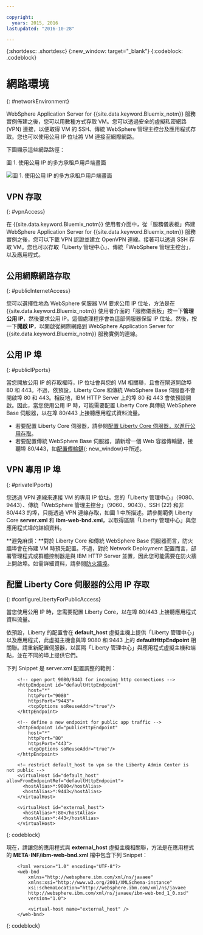 ```yaml
---

copyright:
  years: 2015, 2016
lastupdated: "2016-10-28"

---
```


{:shortdesc: .shortdesc}
{:new_window: target="_blank"}
{:codeblock: .codeblock}

# 網路環境
{: #networkEnvironment}

WebSphere Application Server for {{site.data.keyword.Bluemix_notm}} 服務實例佈建之後，您可以用數種方式存取 VM。您可以透過安全的虛擬私密網路 (VPN) 連接，以便取得 VM 的 SSH、傳統 WebSphere 管理主控台及應用程式存取。您也可以使用公用 IP 位址將 VM 連接至網際網路。

下圖顯示這些網路路徑：

圖 1. 使用公用 IP 的多方承租戶用戶端畫面

![圖 1. 使用公用 IP 的多方承租戶用戶端畫面](images/wasaas_multi_tenantPublicIP.gif)

## VPN 存取
{: #vpnAccess}

在 {{site.data.keyword.Bluemix_notm}} 使用者介面中，從「服務儀表板」佈建 WebSphere Application Server for {{site.data.keyword.Bluemix_notm}} 服務實例之後，您可以下載 VPN 認證並建立 OpenVPN 連線。接著可以透過 SSH 存取 VM。您也可以存取「Liberty 管理中心」、傳統「WebSphere 管理主控台」，以及應用程式。

## 公用網際網路存取
{: #publicInternetAccess}

您可以選擇性地為 WebSphere 伺服器 VM 要求公用 IP 位址，方法是在 {{site.data.keyword.Bluemix_notm}} 使用者介面的「服務儀表板」按一下**管理公用 IP**，然後要求公用 IP。這個處理程序會為這部伺服器保留 IP 位址。然後，按一下**開啟 IP**，以開啟從網際網路到 WebSphere Application Server for {{site.data.keyword.Bluemix_notm}} 服務實例的連線。

## 公用 IP 埠
{: #publicIPports}

當您開放公用 IP 的存取權時，IP 位址會與您的 VM 相關聯，且會在閘道開啟埠 80 和 443。不過，依預設，Liberty Core 和傳統 WebSphere Base 伺服器不會開啟埠 80 和 443。相反地，IBM HTTP Server 上的埠 80 和 443 會依預設開啟。因此，當您使用公用 IP 時，可能需要配置 Liberty Core 與傳統 WebSphere Base 伺服器，以在埠 80/443 上接聽應用程式資料流量。
* 若要配置 Liberty Core 伺服器，請參閱[配置 Liberty Core 伺服器，以進行公用存取](networkEnvironment.html#configureLibertyForPublicAccess)。
* 若要配置傳統 WebSphere Base 伺服器，請新增一個 Web 容器傳輸鏈，接聽埠 80/443，如[配置傳輸鏈](http://www.ibm.com/support/knowledgecenter/SSEQTP_8.5.5//com.ibm.websphere.nd.doc/ae/trun_chain_transport.html){: new_window}中所述。

## VPN 專用 IP 埠
{: #privateIPports}

您透過 VPN 連線來連接 VM 的專用 IP 位址。您的「Liberty 管理中心」（9080、9443）、傳統「WebSphere 管理主控台」（9060、9043）、SSH (22) 和非 80/443 的埠，只能透過 VPN 連線存取，如圖 1 中所描述。請參閱範例 Liberty Core **server.xml** 和 **ibm-web-bnd.xml**，以取得區隔「Liberty 管理中心」與您應用程式埠的詳細資料。

**避免麻煩：**對於 Liberty Core 和傳統 WebSphere Base 伺服器而言，防火牆埠會在佈建 VM 時預先配置。不過，對於 Network Deployment 配置而言，部署管理程式或群體控制器是與 IBM HTTP Server 並置，因此您可能需要在防火牆上開啟埠。如需詳細資料，請參閱[防火牆埠](systemAccess.html#firewall_ports)。

## 配置 Liberty Core 伺服器的公用 IP 存取
{: #configureLibertyForPublicAccess}

當您使用公用 IP 時，您需要配置 Liberty Core，以在埠 80/443 上接聽應用程式資料流量。

依預設，Liberty 的配置會在 **default_host** 虛擬主機上提供「Liberty 管理中心」以及應用程式，此虛擬主機會與埠 9080 和 9443 上的 **defaultHttpEndpoint** 相關聯。請重新配置伺服器，以區隔「Liberty 管理中心」與應用程式虛擬主機和端點，並在不同的埠上提供它們。

下列 Snippet 是 server.xml 配置調整的範例：

```    
    <!-- open port 9080/9443 for incoming http connections -->
    <httpEndpoint id="defaultHttpEndpoint"
        host="*"
        httpPort="9080"
        httpsPort="9443">
        <tcpOptions soReuseAddr="true"/>
    </httpEndpoint>

    <!-- define a new endpoint for public app traffic -->
    <httpEndpoint id="publicHttpEndpoint"
        host="*"
        httpPort="80"
        httpsPort="443">
        <tcpOptions soReuseAddr="true"/>
    </httpEndpoint>

    <!– restrict default_host to vpn so the Liberty Admin Center is not public -->
    <virtualHost id="default_host" allowFromEndpointRef="defaultHttpEndpoint">
      <hostAlias>*:9080</hostAlias>
      <hostAlias>*:9443</hostAlias>
    </virtualHost>

    <virtualHost id="external_host">
      <hostAlias>*:80</hostAlias>
      <hostAlias>*:443</hostAlias>
    </virtualHost>
```
{: codeblock}

現在，請讓您的應用程式與 **external_host** 虛擬主機相關聯，方法是在應用程式的 **META-INF/ibm-web-bnd.xml** 檔中包含下列 Snippet：

```
    <?xml version="1.0" encoding="UTF-8"?>
    <web-bnd
        xmlns="http://websphere.ibm.com/xml/ns/javaee"
        xmlns:xsi="http://www.w3.org/2001/XMLSchema-instance"
        xsi:schemaLocation="http://websphere.ibm.com/xml/ns/javaee   
        http://websphere.ibm.com/xml/ns/javaee/ibm-web-bnd_1_0.xsd"
        version="1.0">

        <virtual-host name="external_host" />
    </web-bnd>
```
{: codeblock}
